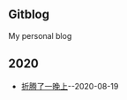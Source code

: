 ## Gitblog
My personal blog

## 2020
- [折腾了一晚上](https://github.com/mentaLwz/gitblogOfMental/issues/1)--2020-08-19
